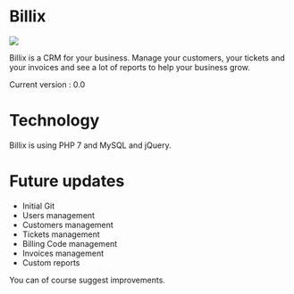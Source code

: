 # Billix
<img src="https://www.tarn.cci.fr/sites/tarn.cci.fr/files/pictures/pages/Actualites/755-actualite-attirer-fiedliser-ses-clients-avec-le-crm.jpg" />

Billix is a CRM for your business. Manage your customers, your tickets and your invoices and see a lot of reports to help your business grow.

Current version : 0.0

# Technology
Billix is using PHP 7 and MySQL and jQuery.

# Future updates
- Initial Git
- Users management
- Customers management
- Tickets management
- Billing Code management
- Invoices management
- Custom reports

You can of course suggest improvements.
